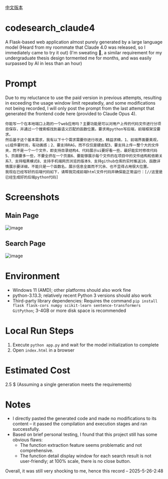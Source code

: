 [中文版本](README.md)

# codesearch_claude4
A Flask-based web application almost purely generated by a large language model (Heard from my roommate that Claude 4.0 was released, so I immediately came to try it out) (I'm sweating 🥲, a similar requirement for my undergraduate thesis design tormented me for months, and was easily surpassed by AI in less than an hour)

# Prompt
Due to my reluctance to use the paid version in previous attempts, resulting in exceeding the usage window limit repeatedly, and some modifications not being recorded, I will only post the prompt from the last attempt that generated the frontend code here (provided to Claude Opus 4).
```
你能写一个在本地端口上跑的一个web应用吗？主要功能是可以对用户上传的代码文件进行分项目保存，并通过一个搜索框找到最语义匹配的函数位置。要求用python写后端，前端框架没要求。
然后基于这个基本需求，我有以下十个需求需要你进行改进，精益求精，1、前端界面要美观，ui组件要时尚，有动画感；2、要支持RAG，而不仅仅是硬皮配3、要支持上传一整个大的文件夹，而不是一个一个文件，即支持目录结构4、代码展示ui要好看一些，最好能实时修改代码5、页面要多一些，不要全挤在一个页面6、要能够展示每个文件的在项目中的文件结构和依赖关系7、支持暗黑模式8、支持手机端网页浏览的版本9、支持github仓库的实时推送10、函数详情展示要详细，不能只是一个函数名，展示信息全面而不冗余、也不显得占用很大位置。
我现在已经写好的后端代码如下，请帮我完成前端html文件代码并确保能正常运行：[//这里是已经生成好的后端python代码]
```

# Screenshots
## Main Page
![image](https://github.com/user-attachments/assets/41b2e073-3da0-4ca6-a043-4f43f90c5ccb)
## Search Page
![image](https://github.com/user-attachments/assets/b503f9b5-3da0-4ca6-a043-4f43f90c5ccb)

# Environment
- Windows 11 (AMD); other platforms should also work fine
- python-3.13.3; relatively recent Python 3 versions should also work
- Third-party library dependencies: Requires the command `pip install flask flask-cors numpy scikit-learn sentence-transformers GitPython`; 3-4GB or more disk space is recommended

# Local Run Steps
1. Execute `python app.py` and wait for the model initialization to complete
2. Open `index.html` in a browser

# Estimated Cost
2.5 $ (Assuming a single generation meets the requirements)

# Notes
- I directly pasted the generated code and made no modifications to its content – it passed the compilation and execution stages and ran successfully.
- Based on brief personal testing, I found that this project still has some obvious flaws:
  - The function extraction feature seems problematic and not comprehensive.
  - The function detail display window for each search result is not user-friendly; at 100% scale, there is no close button.

Overall, it was still very shocking to me, hence this record – 2025-5-26-2:48
